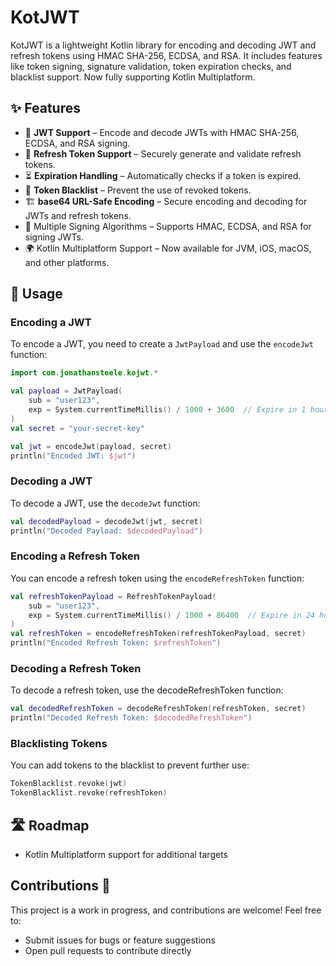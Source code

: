 # KotJWT

KotJWT is a lightweight Kotlin library for encoding and decoding JWT and refresh tokens using HMAC SHA-256, ECDSA, and RSA. It includes features like token signing, signature validation, token expiration checks, and blacklist support. Now fully supporting Kotlin Multiplatform.

## ✨ Features

- 🔐 **JWT Support** – Encode and decode JWTs with HMAC SHA-256, ECDSA, and RSA signing.
- 🔄 **Refresh Token Support** – Securely generate and validate refresh tokens.
- ⏳ **Expiration Handling** – Automatically checks if a token is expired.
- 🚫 **Token Blacklist** – Prevent the use of revoked tokens.
- 🏗 **base64 URL-Safe Encoding** – Secure encoding and decoding for JWTs and refresh tokens.
- 🔑 Multiple Signing Algorithms – Supports HMAC, ECDSA, and RSA for signing JWTs.
- 🌍 Kotlin Multiplatform Support – Now available for JVM, iOS, macOS, and other platforms.

## 🚀 Usage

### Encoding a JWT

To encode a JWT, you need to create a `JwtPayload` and use the `encodeJwt` function:

```kotlin
import com.jonathansteele.kojwt.*

val payload = JwtPayload(
    sub = "user123",
    exp = System.currentTimeMillis() / 1000 + 3600  // Expire in 1 hour
)
val secret = "your-secret-key"

val jwt = encodeJwt(payload, secret)
println("Encoded JWT: $jwt")
```

### Decoding a JWT

To decode a JWT, use the `decodeJwt` function:

```kotlin
val decodedPayload = decodeJwt(jwt, secret)
println("Decoded Payload: $decodedPayload")
```

### Encoding a Refresh Token

You can encode a refresh token using the `encodeRefreshToken` function:

```kotlin
val refreshTokenPayload = RefreshTokenPayload(
    sub = "user123",
    exp = System.currentTimeMillis() / 1000 + 86400  // Expire in 24 hours
)
val refreshToken = encodeRefreshToken(refreshTokenPayload, secret)
println("Encoded Refresh Token: $refreshToken")
```

### Decoding a Refresh Token

To decode a refresh token, use the decodeRefreshToken function:

```kotlin
val decodedRefreshToken = decodeRefreshToken(refreshToken, secret)
println("Decoded Refresh Token: $decodedRefreshToken")
```

### Blacklisting Tokens

You can add tokens to the blacklist to prevent further use:

```kotlin
TokenBlacklist.revoke(jwt)
TokenBlacklist.revoke(refreshToken)
```

## 🛣 Roadmap

- Kotlin Multiplatform support for additional targets

## Contributions 🤝

This project is a work in progress, and contributions are welcome! Feel free to:

- Submit issues for bugs or feature suggestions
- Open pull requests to contribute directly
